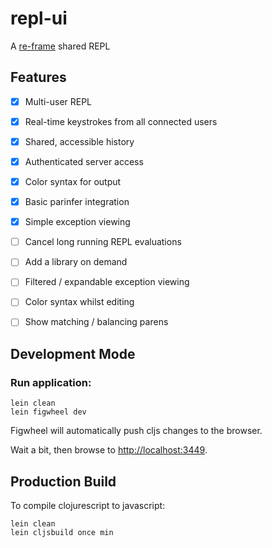 # repl-ui

A [re-frame](https://github.com/Day8/re-frame) shared REPL

## Features

- [X] Multi-user REPL
- [X] Real-time keystrokes from all connected users
- [X] Shared, accessible history
- [X] Authenticated server access
- [X] Color syntax for output
- [X] Basic parinfer integration
- [X] Simple exception viewing 
- [ ] Cancel long running REPL evaluations
- [ ] Add a library on demand
- [ ] Filtered / expandable exception viewing 
- [ ] Color syntax whilst editing
- [ ] Show matching / balancing parens

 

## Development Mode

### Run application:

```
lein clean
lein figwheel dev
```

Figwheel will automatically push cljs changes to the browser.

Wait a bit, then browse to [http://localhost:3449](http://localhost:3449).

## Production Build


To compile clojurescript to javascript:

```
lein clean
lein cljsbuild once min
```
